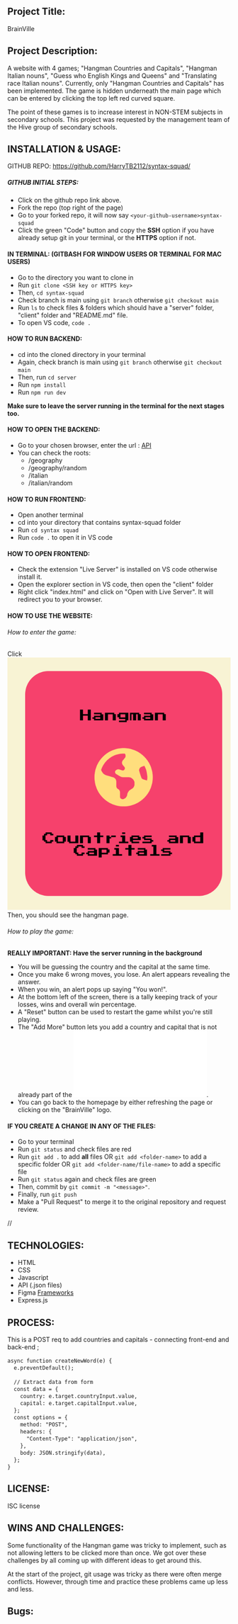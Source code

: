 <!-- this is a draft -->

## Project Title: 

BrainVille

## Project Description:

A website with 4 games; "Hangman Countries and Capitals", "Hangman Italian nouns", "Guess who English Kings and Queens" and "Translating race Italian nouns". Currently, only "Hangman Countries and Capitals" has been implemented. 
The game is hidden underneath the main page which can be entered by clicking the top left red curved square.


The point of these games is to increase interest in NON-STEM subjects in secondary schools. 
This project was requested by the management team of the Hive group of secondary schools. 

## INSTALLATION & USAGE:

GITHUB REPO: https://github.com/HarryTB2112/syntax-squad/

##### GITHUB INITIAL STEPS:

- Click on the github repo link above.
- Fork the repo (top right of the page)
- Go to your forked repo, it will now say ```<your-github-username>syntax-squad```
- Click the green "Code" button and copy the **SSH** option if you have already setup git in your terminal, or the **HTTPS** option if not.

#### IN TERMINAL: (GITBASH FOR WINDOW USERS OR TERMINAL FOR MAC USERS)

- Go to the directory you want to clone in
- Run ```git clone <SSH key or HTTPS key>``` 
- Then, ```cd syntax-squad```
- Check branch is main using ```git branch``` otherwise ```git checkout main```
- Run ```ls``` to check files & folders which should have a "server" folder, "client" folder and "README.md" file.
- To open VS code, ```code .```

#### HOW TO RUN BACKEND:

- cd into the cloned directory in your terminal
- Again, check branch is main using ```git branch``` otherwise ```git checkout main```
- Then, run ```cd server```
- Run ```npm install```
- Run ```npm run dev```

**Make sure to leave the server running in the terminal for the next stages too.**

#### HOW TO OPEN THE BACKEND:

- Go to your chosen browser, enter the url : [API](http://localhost:3002)
- You can check the roots:
    - /geography
    - /geography/random
    - /italian
    - /italian/random

#### HOW TO RUN FRONTEND:

- Open another terminal 
- cd into your directory that contains syntax-squad folder
- Run ```cd syntax squad```
- Run ```code .``` to open it in VS code

#### HOW TO OPEN FRONTEND:

- Check the extension "Live Server" is installed on VS code otherwise install it.
- Open the explorer section in VS code, then open the "client" folder
- Right click "index.html" and click on "Open with Live Server". It will redirect you to your browser.

#### HOW TO USE THE WEBSITE:

<!-- insert screenshot of the main page OR save homepage as pdf then give link to pdf here 
ONCE IT IS FINISHED, PREFERABLY FROM DAN'S POV-->

###### How to enter the game:

Click ![Hangman: Countries and Capitals](\client\images\game1.PNG)
Then, you should see the hangman page.
<!-- insert screenshot of the hangman page OR save hangman page as pdf then give link to pdf here
ONCE IT IS FINISHED, PREFERABLY FROM DAN'S POV-->

###### How to play the game:

**REALLY IMPORTANT: Have the server running in the background**

- You will be guessing the country and the capital at the same time. 
- Once you make 6 wrong moves, you lose. An alert appears revealing the answer.
- When you win, an alert pops up saying "You won!".
- At the bottom left of the screen, there is a tally keeping track of your losses, wins and overall win percentage.
- A "Reset" button can be used to restart the game whilst you're still playing.
- The "Add More" button lets you add a country and capital that is not already part of the ![Geography Data](\server\geography.json).
- You can go back to the homepage by either refreshing the page or clicking on the "BrainVille" logo. 


#### IF YOU CREATE A CHANGE IN ANY OF THE FILES:

- Go to your terminal
- Run ```git status``` and check files are red
- Run ```git add .``` to add **all** files 
OR ```git add <folder-name>``` to add a specific folder
OR ```git add <folder-name/file-name>``` to add a specific file
- Run ```git status``` again and check files are green
- Then, commit by ```git commit -m "<message>"```.
- Finally, run ```git push```
- Make a "Pull Request" to merge it to the original repository and request review.

//
## TECHNOLOGIES:

- HTML
- CSS
- Javascript
- API (.json files)
- Figma [Frameworks](https://www.figma.com/file/ZWZXKNWeLBZqYAEDCQDGbX/Hangman?type=design&node-id=0%3A1&t=KlhuUEeRTDZebxyR-1)
- Express.js

## PROCESS:

This is a POST req to add countries and capitals - connecting front-end and back-end ;

<!-- get snippet of code look nice -->

```
async function createNewWord(e) {
  e.preventDefault();

  // Extract data from form
  const data = {
    country: e.target.countryInput.value,
    capital: e.target.capitalInput.value,
  };
  const options = {
    method: "POST",
    headers: {
      "Content-Type": "application/json",
    },
    body: JSON.stringify(data),
  };
}
```
## LICENSE:

ISC license

## WINS AND CHALLENGES:

Some functionality of the Hangman game was tricky to implement, such as not allowing letters to be clicked more than once. We got over these challenges by all coming up with different ideas to get around this.

At the start of the project, git usage was tricky as there were often merge conflicts. However, through time and practice these problems came up less and less.

## Bugs:

<!-- any bugs? -->
